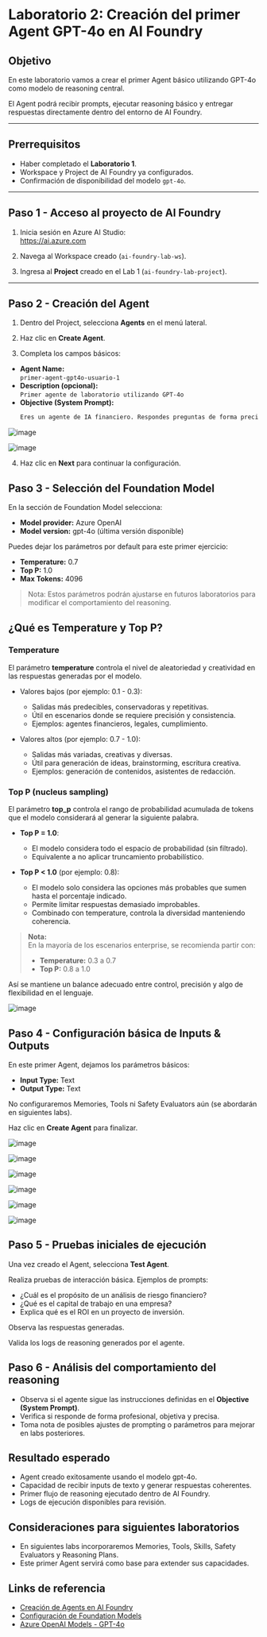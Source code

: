# Laboratorio 2: Creación del primer Agent GPT-4o en AI Foundry

## Objetivo

En este laboratorio vamos a crear el primer Agent básico utilizando GPT-4o como modelo de reasoning central.

El Agent podrá recibir prompts, ejecutar reasoning básico y entregar respuestas directamente dentro del entorno de AI Foundry.

---

## Prerrequisitos

- Haber completado el **Laboratorio 1**.
- Workspace y Project de AI Foundry ya configurados.
- Confirmación de disponibilidad del modelo `gpt-4o`.

---

## Paso 1 - Acceso al proyecto de AI Foundry

1. Inicia sesión en Azure AI Studio:  
   https://ai.azure.com

2. Navega al Workspace creado (`ai-foundry-lab-ws`).

3. Ingresa al **Project** creado en el Lab 1 (`ai-foundry-lab-project`).

---

## Paso 2 - Creación del Agent

1. Dentro del Project, selecciona **Agents** en el menú lateral.

2. Haz clic en **Create Agent**.

3. Completa los campos básicos:

- **Agent Name:**  
  `primer-agent-gpt4o-usuario-1`
- **Description (opcional):**  
  `Primer agente de laboratorio utilizando GPT-4o`
- **Objective (System Prompt):**  
  ```markdown
  Eres un agente de IA financiero. Respondes preguntas de forma precisa, objetiva, profesional y basada en datos. Si no sabes la respuesta, indicas que no tienes suficiente información.

![image](https://github.com/user-attachments/assets/6d74a497-f377-476c-b242-3a814bfdd460)

![image](https://github.com/user-attachments/assets/1ee50fea-5213-494b-898d-afb917796da2)

4. Haz clic en **Next** para continuar la configuración.

## Paso 3 - Selección del Foundation Model

En la sección de Foundation Model selecciona:

- **Model provider:** Azure OpenAI
- **Model version:** gpt-4o (última versión disponible)

Puedes dejar los parámetros por default para este primer ejercicio:

- **Temperature:** 0.7
- **Top P:** 1.0
- **Max Tokens:** 4096

> Nota: Estos parámetros podrán ajustarse en futuros laboratorios para modificar el comportamiento del reasoning.

## ¿Qué es Temperature y Top P?

### **Temperature**

El parámetro **temperature** controla el nivel de aleatoriedad y creatividad en las respuestas generadas por el modelo.

- Valores bajos (por ejemplo: 0.1 - 0.3):  
  - Salidas más predecibles, conservadoras y repetitivas.
  - Útil en escenarios donde se requiere precisión y consistencia.
  - Ejemplos: agentes financieros, legales, cumplimiento.

- Valores altos (por ejemplo: 0.7 - 1.0):  
  - Salidas más variadas, creativas y diversas.
  - Útil para generación de ideas, brainstorming, escritura creativa.
  - Ejemplos: generación de contenidos, asistentes de redacción.

### **Top P (nucleus sampling)**

El parámetro **top_p** controla el rango de probabilidad acumulada de tokens que el modelo considerará al generar la siguiente palabra.

- **Top P = 1.0**:  
  - El modelo considera todo el espacio de probabilidad (sin filtrado).
  - Equivalente a no aplicar truncamiento probabilístico.

- **Top P < 1.0** (por ejemplo: 0.8):  
  - El modelo solo considera las opciones más probables que sumen hasta el porcentaje indicado.
  - Permite limitar respuestas demasiado improbables.
  - Combinado con temperature, controla la diversidad manteniendo coherencia.

> **Nota:**  
> En la mayoría de los escenarios enterprise, se recomienda partir con:
> 
> - **Temperature:** 0.3 a 0.7  
> - **Top P:** 0.8 a 1.0

Así se mantiene un balance adecuado entre control, precisión y algo de flexibilidad en el lenguaje.

![image](https://github.com/user-attachments/assets/ce9e1d95-ea57-4460-a6ce-11148fd45557)

## Paso 4 - Configuración básica de Inputs & Outputs

En este primer Agent, dejamos los parámetros básicos:

- **Input Type:** Text
- **Output Type:** Text

No configuraremos Memories, Tools ni Safety Evaluators aún (se abordarán en siguientes labs).

Haz clic en **Create Agent** para finalizar.

![image](https://github.com/user-attachments/assets/63ae34f9-b4c4-41ed-82b2-b0845e28b2b2)

![image](https://github.com/user-attachments/assets/82f6c38a-eeac-45f9-b4fb-e01dd15c2f5d)

![image](https://github.com/user-attachments/assets/eee1e29e-ca19-4bfc-adbc-f05b698bbec4)

![image](https://github.com/user-attachments/assets/c7cc3643-c611-4206-a282-6d6106f50f2a)

![image](https://github.com/user-attachments/assets/3ebee4bc-8af4-4eb0-9b57-0ef19727b3ed)

![image](https://github.com/user-attachments/assets/ef7a4f88-2fb4-42b0-997c-f4b401c7a241)

## Paso 5 - Pruebas iniciales de ejecución

Una vez creado el Agent, selecciona **Test Agent**.

Realiza pruebas de interacción básica. Ejemplos de prompts:

- ¿Cuál es el propósito de un análisis de riesgo financiero?
- ¿Qué es el capital de trabajo en una empresa?
- Explica qué es el ROI en un proyecto de inversión.

Observa las respuestas generadas.

Valida los logs de reasoning generados por el agente.

## Paso 6 - Análisis del comportamiento del reasoning

- Observa si el agente sigue las instrucciones definidas en el **Objective (System Prompt)**.
- Verifica si responde de forma profesional, objetiva y precisa.
- Toma nota de posibles ajustes de prompting o parámetros para mejorar en labs posteriores.

## Resultado esperado

- Agent creado exitosamente usando el modelo gpt-4o.
- Capacidad de recibir inputs de texto y generar respuestas coherentes.
- Primer flujo de reasoning ejecutado dentro de AI Foundry.
- Logs de ejecución disponibles para revisión.

## Consideraciones para siguientes laboratorios

- En siguientes labs incorporaremos Memories, Tools, Skills, Safety Evaluators y Reasoning Plans.
- Este primer Agent servirá como base para extender sus capacidades.

## Links de referencia

- [Creación de Agents en AI Foundry](https://learn.microsoft.com/en-us/azure/ai-studio/foundry/agents-overview)
- [Configuración de Foundation Models](https://learn.microsoft.com/en-us/azure/ai-studio/foundry/models-overview)
- [Azure OpenAI Models - GPT-4o](https://learn.microsoft.com/en-us/azure/ai-services/openai/concepts/models#gpt-4o)
